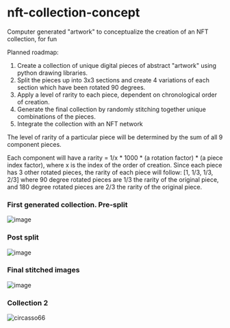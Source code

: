# nft-collection-concept
Computer generated "artwork" to conceptualize the creation of an NFT collection, for fun

Planned roadmap:

1. Create a collection of unique digital pieces of abstract "artwork" using python drawing libraries.
2. Split the pieces up into 3x3 sections and create 4 variations of each section which have been rotated 90 degrees.
3. Apply a level of rarity to each piece, dependent on chronological order of creation.
4. Generate the final collection by randomly stitching together unique combinations of the pieces.
5. Integrate the collection with an NFT network

The level of rarity of a particular piece will be determined by the sum of all 9 component pieces.

Each component will have a rarity = 1/x * 1000 * (a rotation factor) * (a piece index factor), where x is the index of the order of creation.
Since each piece has 3 other rotated pieces, the rarity of each piece will follow: [1, 1/3, 1/3, 2/3] where 90 degree rotated pieces are 1/3 the rarity of the original piece, and 180 degree rotated pieces are 2/3 the rarity of the original piece.

### First generated collection. Pre-split
![image](https://user-images.githubusercontent.com/69197760/140965241-1b179c55-ed0f-4aa8-9685-f9700c412be2.png)

### Post split

![image](https://user-images.githubusercontent.com/69197760/140988877-fb50613c-48dd-4c87-a02e-93d46de5544e.png)

### Final stitched images

![image](https://user-images.githubusercontent.com/69197760/141021515-0c26ac33-6943-4029-ad18-2f930f7ac320.png)

### Collection 2

![circasso66](https://user-images.githubusercontent.com/69197760/141105627-a6455504-eba5-4b09-b7cd-219ba56d9a6e.jpeg)
